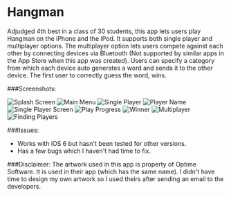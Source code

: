 Hangman
=======

Adjudged 4th best in a class of 30 students, this app lets users play Hangman on the iPhone and the iPod. It supports both single player and multiplayer options. The multiplayer option lets users compete against each other by connecting devices via Bluetooth (Not supported by similar apps in the App Store when this app was created). Users can specify a category from which each device auto generates a word and sends it to the other device. The first user to correctly guess the word, wins.

###Screenshots:

![Splash Screen](https://raw.github.com/vgaonkar/Hangman/master/splashScreen.png)
![Main Menu](https://raw.github.com/vgaonkar/Hangman/master/mainMenu.png)
![Single Player](https://raw.github.com/vgaonkar/Hangman/master/singlePlayer.png)
![Player Name](https://raw.github.com/vgaonkar/Hangman/master/playerName.png)
![Single Player Screen](https://raw.github.com/vgaonkar/Hangman/master/singlePlayerScreen.png)
![Play Progress](https://raw.github.com/vgaonkar/Hangman/master/playProgress.png)
![Winner](https://raw.github.com/vgaonkar/Hangman/master/winner.png)
![Multiplayer](https://raw.github.com/vgaonkar/Hangman/master/multiplayer.png)
![Finding Players](https://raw.github.com/vgaonkar/Hangman/master/findingPlayers.png)

###Issues:
- Works with iOS 6 but hasn't been tested for other versions.
- Has a few bugs which I haven't had time to fix.

###Disclaimer:
The artwork used in this app is property of Optime Software. It is used in their app (which has the same name). I didn't have time to design my own artwork so I used theirs after sending an email to the developers. 